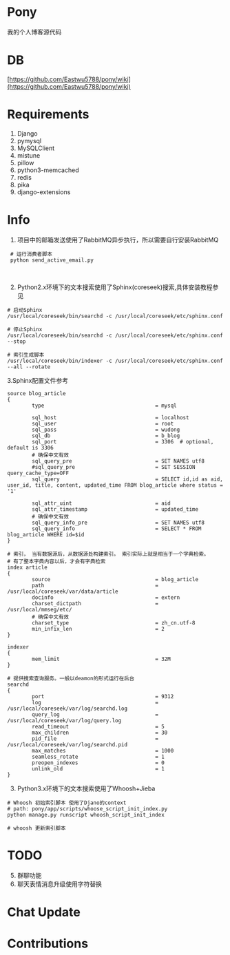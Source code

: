 # Pony
我的个人博客源代码

# DB
[https://github.com/Eastwu5788/pony/wiki](https://github.com/Eastwu5788/pony/wiki)

# Requirements
1. Django
2. pymysql
3. MySQLClient
4. mistune
5. pillow
6. python3-memcached
7. redis
8. pika
9. django-extensions

# Info
1. 项目中的邮箱发送使用了RabbitMQ异步执行，所以需要自行安装RabbitMQ
```
 # 运行消费者脚本 
 python send_active_email.py
```
       

2. Python2.x环境下的文本搜索使用了Sphinx(coreseek)搜索,具体安装教程参见
```
# 启动Sphinx
/usr/local/coreseek/bin/searchd -c /usr/local/coreseek/etc/sphinx.conf

# 停止Sphinx
/usr/local/coreseek/bin/searchd -c /usr/local/coreseek/etc/sphinx.conf --stop

# 索引生成脚本
/usr/local/coreseek/bin/indexer -c /usr/local/coreseek/etc/sphinx.conf --all --rotate
```

3.Sphinx配置文件参考
```
source blog_article
{
        type                                    = mysql

        sql_host                                = localhost
        sql_user                                = root
        sql_pass                                = wudong
        sql_db                                  = b_blog
        sql_port                                = 3306  # optional, default is 3306
        # 确保中文有效
        sql_query_pre                           = SET NAMES utf8
        #sql_query_pre                          = SET SESSION query_cache_type=OFF
        sql_query                               = SELECT id,id as aid, user_id, title, content, updated_time FROM blog_article where status = '1'

        sql_attr_uint                           = aid
        sql_attr_timestamp                      = updated_time
        # 确保中文有效
        sql_query_info_pre                      = SET NAMES utf8
        sql_query_info                          = SELECT * FROM blog_article WHERE id=$id
}

# 索引， 当有数据源后，从数据源处构建索引。 索引实际上就是相当于一个字典检索。
# 有了整本字典内容以后，才会有字典检索
index article
{
        source                                  = blog_article
        path                                    = /usr/local/coreseek/var/data/article
        docinfo                                 = extern
        charset_dictpath                        = /usr/local/mmseg/etc/
        # 确保中文有效
        charset_type                            = zh_cn.utf-8
        min_infix_len                           = 2
}

indexer
{
        mem_limit                               = 32M
}

# 提供搜索查询服务。一般以deamon的形式运行在后台
searchd
{
        port                                    = 9312
        log                                     = /usr/local/coreseek/var/log/searchd.log
        query_log                               = /usr/local/coreseek/var/log/query.log
        read_timeout                            = 5
        max_children                            = 30
        pid_file                                = /usr/local/coreseek/var/log/searchd.pid
        max_matches                             = 1000
        seamless_rotate                         = 1
        preopen_indexes                         = 0
        unlink_old                              = 1
}
```

3. Python3.x环境下的文本搜索使用了Whoosh+Jieba 
```
# Whoosh 初始索引脚本 使用了Djano的context
# path: pony/app/scripts/whoose_script_init_index.py
python manage.py runscript whoosh_script_init_index

# whoosh 更新索引脚本

```
# TODO
5. 群聊功能
6. 聊天表情消息升级使用字符替换

# Chat Update

# Contributions
